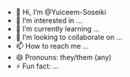 - 👋 Hi, I’m @Yuiceem-Soseiki
- 👀 I’m interested in ...
- 🌱 I’m currently learning ...
- 💞️ I’m looking to collaborate on ...
- 📫 How to reach me ...
- 😄 Pronouns: they/them (any)
- ⚡ Fun fact: ...

<!---
Yuiceem-Soseiki/Yuiceem-Soseiki is a ✨ special ✨ repository because its `README.md` (this file) appears on your GitHub profile.
You can click the Preview link to take a look at your changes.
--->

